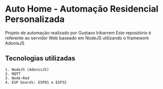 # Auto Home - Automação Residencial Personalizada

  Projeto de automação realizado por Gustavo Iribarrem
  Este repositório é referente ao servidor Web baseado em NodeJS utilizando o framework AdonisJS

  ## Tecnologias utilizadas

    1. NodeJS (AdonisJS)
    2. MQTT
    3. Node-Red
    4. ESP boards: ESP01 e ESP32 